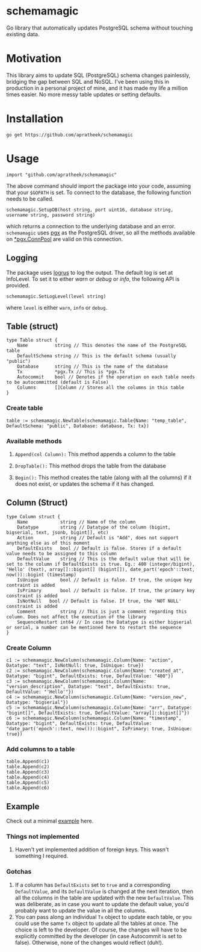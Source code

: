 # schemamagic
Go library that automatically updates PostgreSQL schema without touching existing data.

# Motivation
This library aims to update SQL (PostgreSQL) schema changes painlessly, bridging the gap between SQL and NoSQL. I've been using this in production in a personal project of mine, and it has made my life a million times easier. No more messy table updates or setting defaults. 

# Installation
```
go get https://github.com/apratheek/schemamagic
```

# Usage
```
import "github.com/apratheek/schemamagic"
```
The above command should import the package into your code, assuming that your `$GOPATH` is set. To connect to the database, the following function needs to be called.

```
schemamagic.SetupDB(host string, port uint16, database string, username string, password string)
```
which returns a connection to the underlying database and an error. `schemamagic` uses [pgx](https://github.com/jackc/pgx) as the PostgreSQL driver, so all the methods available on [*pgx.ConnPool](https://godoc.org/github.com/jackc/pgx#ConnPool) are valid on this connection.

## Logging
The package uses [logrus](https://github.com/sirupsen/logrus) to log the output. The default log is set at InfoLevel. To set it to either *warn* or *debug* or *info*, the following API is provided.
```
schemamagic.SetLogLevel(level string)
```
where `level` is either `warn`, `info` or `debug`.

## Table (struct)
```
type Table struct {
	Name          string // This denotes the name of the PostgreSQL table
	DefaultSchema string // This is the default schema (usually "public")
	Database      string // This is the name of the database
	Tx            *pgx.Tx // This is *pgx.Tx
	Autocommit    bool // Denotes if the operation on each table needs to be autocommitted (default is False)
	Columns       []Column // Stores all the columns in this table
}
```

### Create table
```
table := schemamagic.NewTable(schemamagic.Table{Name: "temp_table", DefaultSchema: "public", Database: database, Tx: tx})
```

### Available methods
1. `Append(col Column):`
This method appends a column to the table

2. `DropTable():`
This method drops the table from the database

3. `Begin():`
This method creates the table (along with all the columns) if it does not exist, or updates the schema if it has changed. 

## Column (Struct)
```
type Column struct {
	Name            string // Name of the column
	Datatype        string // Datatype of the column (bigint, bigserial, text, jsonb, bigint[], etc)
	Action          string // Default is "Add", does not support anything else as of this moment
	DefaultExists   bool // Default is false. Stores if a default value needs to be assigned to this column
    DefaultValue    string // This is the default value that will be set to the column if DefaultExists is true. Eg.: 400 (integer/bigint), 'Hello' (text), array[]::bigint[] (bigint[]), date_part('epoch'::text, now())::bigint (timestamp)
	IsUnique        bool // Default is false. If true, the unique key contraint is added
	IsPrimary       bool // Default is false. If true, the primary key constraint is added
	IsNotNull   bool // Default is false. If true, the 'NOT NULL' constraint is added
	Comment         string // This is just a comment regarding this column. Does not affect the execution of the library
	SequenceRestart int64 // In case the Datatype is either bigserial or serial, a number can be mentioned here to restart the sequence
}
```

### Create Column
```
c1 := schemamagic.NewColumn(schemamagic.Column{Name: "action", Datatype: "text", IsNotNull: true, IsUnique: true})
c2 := schemamagic.NewColumn(schemamagic.Column{Name: "created_at", Datatype: "bigint", DefaultExists: true, DefaultValue: "400"})
c3 := schemamagic.NewColumn(schemamagic.Column{Name: "version_description", Datatype: "text", DefaultExists: true, DefaultValue: "'Hello'"})
c4 := schemamagic.NewColumn(schemamagic.Column{Name: "version_new", Datatype: "bigserial"})
c5 := schemamagic.NewColumn(schemamagic.Column{Name: "arr", Datatype: "bigint[]", DefaultExists: true, DefaultValue: "array[]::bigint[]"})
c6 := schemamagic.NewColumn(schemamagic.Column{Name: "timestamp", Datatype: "bigint", DefaultExists: true, DefaultValue: "date_part('epoch'::text, now())::bigint", IsPrimary: true, IsUnique: true})
```

### Add columns to a table
```
table.Append(c1)
table.Append(c2)
table.Append(c3)
table.Append(c4)
table.Append(c5)
table.Append(c6)
```

## Example
Check out a minimal [example](https://github.com/apratheek/schemamagic/blob/master/example/main.go) here.

### Things not implemented
1. Haven't yet implemented addition of foreign keys. This wasn't something I required.

### Gotchas
1. If a column has `DefaultExists` set to `true` and a corresponding `DefaultValue`, and its `DefaultValue` is changed at the next iteration, then all the columns in the table are updated with the new `DefaultValue`. This was deliberate, as in case you want to update the default value, you'd probably want to update the value in all the columns.
2. You can pass along an individual `Tx` object to update each table, or you could use the same `Tx` object to update all the tables at once. The choice is left to the developer. Of course, the changes will have to be explicitly committed by the developer (in case Autocommit is set to false). Otherwise, none of the changes would reflect (duh!).